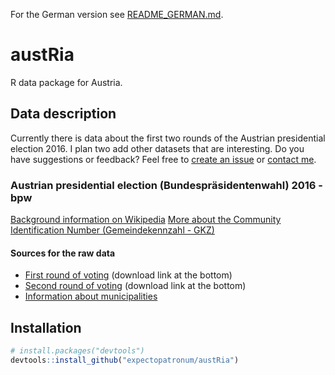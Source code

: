 For the German version see [README_GERMAN.md]().

# austRia
R data package for Austria.

## Data description

Currently there is data about the first two rounds of the Austrian presidential election 2016. I plan two add other datasets that are interesting. Do you have suggestions or feedback? Feel free to [create an issue](https://github.com/expectopatronum/austRia/issues) or [contact me](mailto:verena@haunschmid.name).

### Austrian presidential election (Bundespräsidentenwahl) 2016 - bpw

[Background information on Wikipedia](https://en.wikipedia.org/wiki/Austrian_presidential_election,_2016)
[More about the Community Identification Number (Gemeindekennzahl - GKZ)](https://en.wikipedia.org/wiki/Community_Identification_Number#Austria)

#### Sources for the raw data

* [First round of voting](http://www.bmi.gv.at/cms/BMI_wahlen/bundespraes/bpw_2016/Ergebnis.aspx) (download link at the bottom)
* [Second round of voting](http://www.bmi.gv.at/cms/BMI_wahlen/bundespraes/bpw_2016/Ergebnis_2WG.aspx) (download link at the bottom)
* [Information about municipalities](https://www.statistik.at/web_de/klassifikationen/regionale_gliederungen/gemeinden/index.html)

## Installation

```R
# install.packages("devtools")
devtools::install_github("expectopatronum/austRia")
```